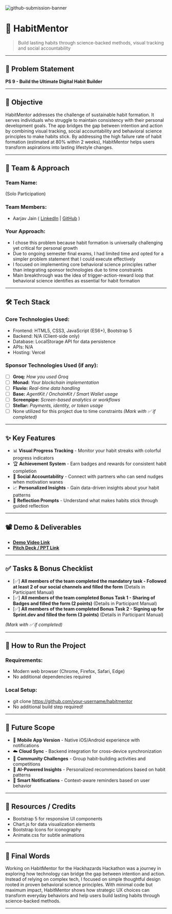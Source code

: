 ![github-submission-banner](https://github.com/user-attachments/assets/a1493b84-e4e2-456e-a791-ce35ee2bcf2f)

# 🚀 HabitMentor

> Build lasting habits through science-backed methods, visual tracking and social accountability

---

## 📌 Problem Statement
**PS 9 - Build the Ultimate Digital Habit Builder**

---

## 🎯 Objective
HabitMentor addresses the challenge of sustainable habit formation. It serves individuals who struggle to maintain consistency with their personal development goals. The app bridges the gap between intention and action by combining visual tracking, social accountability and behavioral science principles to make habits stick. By addressing the high failure rate of habit formation (estimated at 80% within 2 weeks), HabitMentor helps users transform aspirations into lasting lifestyle changes.

---

## 🧠 Team & Approach

### Team Name:  
(Solo Participation)

### Team Members:  
- Aarjav Jain ( [LinkedIn](https://www.linkedin.com/in/bharatwalejain) | [GitHub](https://github.com/BharatwaleJain) )

### Your Approach:  
- I chose this problem because habit formation is universally challenging yet critical for personal growth
- Due to ongoing semester final exams, I had limited time and opted for a simpler problem statement that I could execute effectively
- I focused on implementing core behavioral science principles rather than integrating sponsor technologies due to time constraints
- Main breakthrough was the idea of trigger-action-reward loop that behavioral science identifies as essential for habit formation

---

## 🛠️ Tech Stack

### Core Technologies Used:
- Frontend: HTML5, CSS3, JavaScript (ES6+), Bootstrap 5
- Backend: N/A (Client-side only)
- Database: LocalStorage API for data persistence
- APIs: N/A
- Hosting: Vercel

### Sponsor Technologies Used (if any):
- [ ] **Groq:** _How you used Groq_  
- [ ] **Monad:** _Your blockchain implementation_  
- [ ] **Fluvio:** _Real-time data handling_  
- [ ] **Base:** _AgentKit / OnchainKit / Smart Wallet usage_  
- [ ] **Screenpipe:** _Screen-based analytics or workflows_  
- [ ] **Stellar:** _Payments, identity, or token usage_
- [ ] None utilized for this project due to time constraints
*(Mark with ✅ if completed)*

---

## ✨ Key Features
- 📊 **Visual Progress Tracking** - Monitor your habit streaks with colorful progress indicators
- 🏆 **Achievement System** - Earn badges and rewards for consistent habit completion
- 👥 **Social Accountability** - Connect with partners who can send nudges when motivation wanes
- 📈 **Personalized Insights** - Gain data-driven insights about your habit patterns
- 🧠 **Reflection Prompts** - Understand what makes habits stick through guided reflection

---

## 📽️ Demo & Deliverables
- [**Demo Video Link**]()
- [**Pitch Deck / PPT Link**]()

---

## ✅ Tasks & Bonus Checklist

- [✅] **All members of the team completed the mandatory task - Followed at least 2 of our social channels and filled the form** (Details in Participant Manual)  
- [✅] **All members of the team completed Bonus Task 1 - Sharing of Badges and filled the form (2 points)**  (Details in Participant Manual)
- [✅] **All members of the team completed Bonus Task 2 - Signing up for Sprint.dev and filled the form (3 points)**  (Details in Participant Manual)

*(Mark with ✅ if completed)*

---

## 🧪 How to Run the Project

### Requirements:
- Modern web browser (Chrome, Firefox, Safari, Edge)
- No additional dependencies required

### Local Setup:
- git clone https://github.com/your-username/habitmentor
- No additional build step required!

---

## 🧬 Future Scope
- 📱 **Mobile App Version** - Native iOS/Android experience with notifications
- ☁️ **Cloud Sync** - Backend integration for cross-device synchronization
- 🤝 **Community Challenges** - Group habit-building activities and competitions
- 🧠 **AI-Powered Insights** - Personalized recommendations based on habit patterns
- 🔔 **Smart Notifications** - Context-aware reminders based on user behavior

---

## 📎 Resources / Credits
- Bootstrap 5 for responsive UI components
- Chart.js for data visualization elements
- Bootstrap Icons for iconography
- Animate.css for subtle animations

---

## 🏁 Final Words
Working on HabitMentor for the Hackhazards Hackathon was a journey in exploring how technology can bridge the gap between intention and action. Instead of relying on complex tech, I focused on simple thoughtful design rooted in proven behavioral science principles. With minimal code but maximum impact, HabitMentor shows how strategic UX choices can transform everyday behaviors and help users build lasting habits through science-backed methods.

---